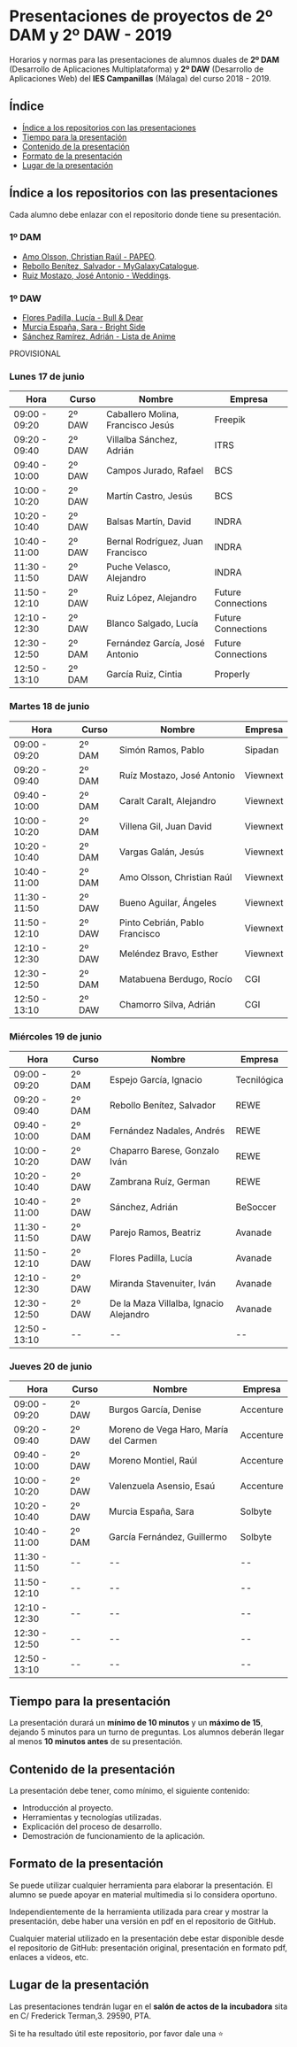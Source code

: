 # Presentaciones de proyectos de 2º DAM y 2º DAW - 2019
Horarios y normas para las presentaciones de alumnos duales de **2º DAM** (Desarrollo de Aplicaciones Multiplataforma) y **2º DAW** (Desarrollo de Aplicaciones Web) del **IES Campanillas** (Málaga) del curso 2018 - 2019.

## Índice

* [Índice a los repositorios con las presentaciones](#índice-a-los-repositorios-con-las-presentaciones)
* [Tiempo para la presentación](#tiempo-para-la-presentación)
* [Contenido de la presentación](#contenido-de-la-presentación)
* [Formato de la presentación](#formato-de-la-presentación)
* [Lugar de la presentación](#lugar-de-la-presentación)

## Índice a los repositorios con las presentaciones

Cada alumno debe enlazar con el repositorio donde tiene su presentación.

### 1º DAM
* [Amo Olsson, Christian Raúl - PAPEO](https://github.com/christianraulamo/Proyecto_Final).
* [Rebollo Benítez, Salvador - MyGalaxyCatalogue](https://github.com/SalvaRebollo/MyGalaxyCatalogueFinal).
* [Ruiz Mostazo, José Antonio - Weddings](https://github.com/joseantonioruizmostazo/Proyecto_Final).

### 1º DAW
* [Flores Padilla, Lucía - Bull & Dear](https://github.com/luciaflores25/PROYECTOFINAL-BULLDEAR)
* [Murcia España, Sara - Bright Side](https://github.com/SaraMurcia/Bright-Side)
* [Sánchez Ramírez, Adrián - Lista de Anime](https://github.com/adriansanchezramirez/Final-Project)

PROVISIONAL

### Lunes 17 de junio

| Hora          	| Curso  	| Nombre                            	| Empresa           	|
|---------------	|--------	|-----------------------------------	|-------------------	|
| 09:00 - 09:20 	| 2º DAW 	| Caballero Molina, Francisco Jesús 	| Freepik           	|
| 09:20 - 09:40 	| 2º DAW 	| Villalba Sánchez, Adrián          	| ITRS              	|
| 09:40 - 10:00 	| 2º DAW 	| Campos Jurado, Rafael             	| BCS               	|
| 10:00 - 10:20 	| 2º DAW 	| Martín Castro, Jesús              	| BCS               	|
| 10:20 - 10:40 	| 2º DAW 	| Balsas Martín, David              	| INDRA             	|
| 10:40 - 11:00 	| 2º DAW 	| Bernal Rodríguez, Juan Francisco  	| INDRA             	|
| 11:30 - 11:50 	| 2º DAW 	| Puche Velasco, Alejandro          	| INDRA             	|
| 11:50 - 12:10 	| 2º DAW 	| Ruiz López, Alejandro             	| Future Connections 	|
| 12:10 - 12:30 	| 2º DAW 	| Blanco Salgado, Lucía             	| Future Connections 	|
| 12:30 - 12:50 	| 2º DAM 	| Fernández García, José Antonio    	| Future Connections 	|
| 12:50 - 13:10 	| 2º DAM 	| García Ruiz, Cintia               	| Properly          	|


### Martes 18 de junio

| Hora          	| Curso  	| Nombre                         	| Empresa  	|
|---------------	|--------	|--------------------------------	|----------	|
| 09:00 - 09:20 	| 2º DAM 	| Simón Ramos, Pablo             	| Sipadan  	|
| 09:20 - 09:40 	| 2º DAM 	| Ruíz Mostazo, José Antonio     	| Viewnext 	|
| 09:40 - 10:00 	| 2º DAM 	| Caralt Caralt, Alejandro       	| Viewnext 	|
| 10:00 - 10:20 	| 2º DAM 	| Villena Gil, Juan David        	| Viewnext 	|
| 10:20 - 10:40 	| 2º DAM 	| Vargas Galán, Jesús            	| Viewnext 	|
| 10:40 - 11:00 	| 2º DAM 	| Amo Olsson, Christian Raúl     	| Viewnext 	|
| 11:30 - 11:50 	| 2º DAW 	| Bueno Aguilar, Ángeles         	| Viewnext 	|
| 11:50 - 12:10 	| 2º DAW 	| Pinto Cebrián, Pablo Francisco 	| Viewnext 	|
| 12:10 - 12:30 	| 2º DAW 	| Meléndez Bravo, Esther         	| Viewnext 	|
| 12:30 - 12:50 	| 2º DAM 	| Matabuena Berdugo, Rocío       	| CGI      	|
| 12:50 - 13:10 	| 2º DAW 	| Chamorro Silva, Adrián         	| CGI      	|

### Miércoles 19 de junio


| Hora              | Curso      | Nombre                                     | Empresa         |
|---------------    |--------    |----------------------------------------    |-------------    |
| 09:00 - 09:20     | 2º DAM     | Espejo García, Ignacio                     | Tecnilógica     |
| 09:20 - 09:40     | 2º DAM     | Rebollo Benítez, Salvador                  | REWE            |
| 09:40 - 10:00     | 2º DAM     | Fernández Nadales, Andrés                  | REWE            |
| 10:00 - 10:20     | 2º DAW     | Chaparro Barese, Gonzalo Iván              | REWE            |
| 10:20 - 10:40     | 2º DAW     | Zambrana Ruíz, German                      | REWE            |
| 10:40 - 11:00     | 2º DAW     | Sánchez, Adrián                            | BeSoccer        |
| 11:30 - 11:50     | 2º DAW     | Parejo Ramos, Beatriz                      | Avanade         |
| 11:50 - 12:10     | 2º DAW     | Flores Padilla, Lucía                      | Avanade         |
| 12:10 - 12:30     | 2º DAW     | Miranda Stavenuiter, Iván                  | Avanade         |
| 12:30 - 12:50     | 2º DAW     | De la Maza Villalba, Ignacio Alejandro     | Avanade         |
| 12:50 - 13:10     | --         | --                                         | --              |

### Jueves 20 de junio

| Hora          	| Curso  	| Nombre                                	| Empresa   	|
|---------------	|--------	|---------------------------------------	|-----------	|
| 09:00 - 09:20 	| 2º DAW 	| Burgos García, Denise                 	| Accenture 	|
| 09:20 - 09:40 	| 2º DAW 	| Moreno de Vega Haro, María del Carmen 	| Accenture 	|
| 09:40 - 10:00 	| 2º DAW 	| Moreno Montiel, Raúl                  	| Accenture 	|
| 10:00 - 10:20 	| 2º DAW 	| Valenzuela Asensio, Esaú              	| Accenture 	|
| 10:20 - 10:40 	| 2º DAW 	| Murcia España, Sara                   	| Solbyte   	|
| 10:40 - 11:00 	| 2º DAM 	| García Fernández, Guillermo           	| Solbyte   	|
| 11:30 - 11:50 	| --     	| --                                    	| --        	|
| 11:50 - 12:10 	| --     	| --                                    	| --        	|
| 12:10 - 12:30 	| --     	| --                                    	| --        	|
| 12:30 - 12:50 	| --     	| --                                    	| --        	|
| 12:50 - 13:10 	| --     	| --                                    	| --        	|


## Tiempo para la presentación

La presentación durará un **mínimo de 10 minutos** y un **máximo de 15**, dejando 5 minutos para un turno de preguntas. Los alumnos deberán llegar al menos **10 minutos antes** de su presentación.

## Contenido de la presentación

La presentación debe tener, como mínimo, el siguiente contenido:

* Introducción al proyecto.
* Herramientas y tecnologías utilizadas.
* Explicación del proceso de desarrollo.
* Demostración de funcionamiento de la aplicación.

## Formato de la presentación

Se puede utilizar cualquier herramienta para elaborar la presentación. El alumno se puede apoyar en material multimedia si lo considera oportuno.

Independientemente de la herramienta utilizada para crear y mostrar la presentación, debe haber una versión en pdf en el repositorio de GitHub.

Cualquier material utilizado en la presentación debe estar disponible desde el repositorio de GitHub: presentación original, presentación en formato pdf, enlaces a videos, etc.

## Lugar de la presentación

Las presentaciones tendrán lugar en el **salón de actos de la incubadora** sita en C/ Frederick Terman,3. 29590, PTA.

Si te ha resultado útil este repositorio, por favor dale una :star:
